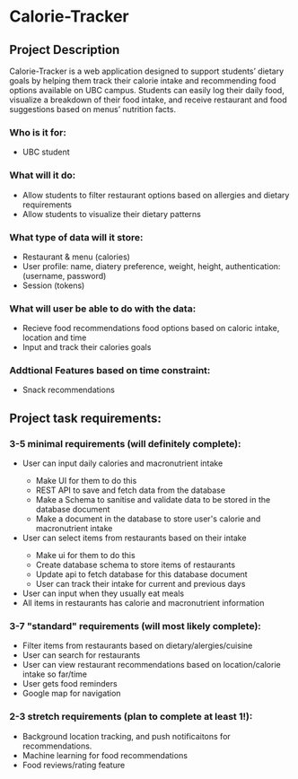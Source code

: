 <h1>Calorie-Tracker </h1>

<h2>Project Description </h2>

Calorie-Tracker is a web application designed to support students’ dietary goals by helping them track their calorie intake and recommending food options available on UBC campus. Students can easily log their daily food, visualize a breakdown of their food intake, and receive restaurant and food suggestions based on menus’ nutrition facts. 

<h3>Who is it for: </h3>
<ul>
  <li>UBC student</li>
</ul>

<h3>What will it do:</h3> 
<ul>
<li>Allow students to filter restaurant options based on allergies and dietary requirements</li>
<li>Allow students to visualize their dietary patterns</li>
</ul>

<h3>What type of data will it store:</h3>  

<ul>
  <li>Restaurant & menu (calories) </li>
  <li> User profile: name, diatery preference, weight, height, authentication: (username, password) </li>
  <li>Session (tokens)</li>
</ul>
 
<h3>What will user be able to do with the data:</h3>   

<ul>
  <li>Recieve food recommendations food options based on caloric intake, location and time</li>
  <li>Input and track their calories goals</li>
</ul>

<h3>Addtional Features based on time constraint:</h3> 
<ul>
  <li>Snack recommendations</li> 
</ul>
<h2>Project task requirements:</h2> 

 <h3>3-5 minimal requirements (will definitely complete):</h3>
<ul> 
   <li> User can input daily calories and macronutrient intake </li> 
    <ul>
    <li> Make UI for them to do this </li>
    <li> REST API to save and fetch data from the database </li>
    <li> Make a Schema to sanitise and validate data to be stored in the database document </li> 
    <li> Make a document in the database to store user's calorie and macronutrient intake </li>
    </ul>
   <li> User can select items from restaurants based on their intake </li> 
    <ul> 
      <li> Make ui for them to do this </li> 
      <li> Create database schema to store items of restaurants </li>
      <li> Update api to fetch database for this database document </li>
      <li> User can track their intake for current and previous days </li>
    </ul>
  <li> User can input when they usually eat meals </li>
  <li>All items in restaurants has calorie and macronutrient information </li>
</ul> 

<h3>3-7 "standard" requirements (will most likely complete):</h3>
<ul>
  <li> Filter items from restaurants based on dietary/alergies/cuisine </li>
  <li> User can search for restaurants </li>
  <li> User can view restaurant recommendations based on location/calorie intake so far/time </li>
  <li> User gets food reminders </li>
  <li> Google map for navigation </li>
</ul>

<h3>2-3 stretch requirements (plan to complete at least 1!):</h3>
<ul>
  <li> Background location tracking, and push notificaitons for recommendations. </li>
  <li> Machine learning for food recommendations </li>
  <li> Food reviews/rating feature </li>
</ui>












